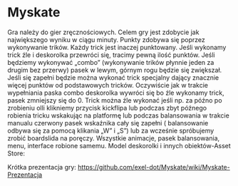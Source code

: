 # Myskate
Gra należy do gier zręcznościowych. Celem gry jest zdobycie jak największego wyniku w ciągu minuty. Punkty zdobywa się poprzez wykonywanie trików. Każdy trick jest inaczej punktowany. Jeśli wykonamy trick źle i deskorolka przewróci się, tracimy pewną ilość punktów. Jeśli będziemy wykonywać „combo” (wykonywanie trików płynnie jeden za drugim bez przerwy) pasek w lewym, górnym rogu będzie się zwiększał. Jeśli się zapełni będzie można wykonać trick specjalny dający znacznie więcej punktów od podstawowych tricków. Oczywiście jak w trakcie wypełniania paska combo deskorolka wywróci się bo źle wykonamy trick, pasek zmniejszy się do 0. Trick można źle wykonać jeśli np. za późno po zrobieniu olli klikniemy przycisk kickflipa lub podczas zbyt późnego robienia tricku wskakując na platformę lub podczas balansowania w trakcie manualu czerwony pasek wskaźnika cały się zapełni ( balansowanie odbywa się za pomocą klikania „W” i „S”) lub za wcześnie spróbujemy zrobić boardslida na poręczy. 
Wszystkie animacje, pasek balansowania, menu, interface robione samemu.
Model deskorolki i innych obiektów-Asset Store:

Krótka prezentacja gry:
https://github.com/exel-dot/Myskate/wiki/Myskate-Prezentacja
